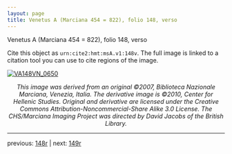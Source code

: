 ```yaml
---
layout: page
title: Venetus A (Marciana 454 = 822), folio 148, verso
---
```


Venetus A (Marciana 454 = 822), folio 148, verso

Cite this object as `urn:cite2:hmt:msA.v1:148v`.  The full image is linked to a citation tool you can use to cite regions of the image.

[![VA148VN_0650](http://www.homermultitext.org/iipsrv?IIIF=/project/homer/pyramidal/deepzoom/hmt/vaimg/2017a/VA148VN_0650.tif/full/800,/0/default.jpg)](http://www.homermultitext.org/ict2/?urn=urn:cite2:hmt:vaimg.2017a:VA148VN_0650) 

<p style="text-align: center; font-style: italic;">This image was derived from an original ©2007, Biblioteca Nazionale Marciana, Venezia, Italia. The derivative image is ©2010, Center for Hellenic Studies. Original and derivative are licensed under the Creative Commons Attribution-Noncommercial-Share Alike 3.0 License. The CHS/Marciana Imaging Project was directed by David Jacobs of the British Library.</p>

---

previous: [148r](../148r/) | next: [149r](../149r/)